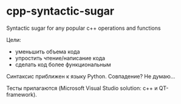 ﻿# cpp-syntactic-sugar

Syntactic sugar for any popular c++ operations and functions

Цели:
* уменьшить объема кода
* упростить чтение/написание кода
* сделать код более функциональным

Синтаксис приближен к языку Python. Совпадение? Не думаю...

Тесты прилагаются (Microsoft Visual Studio solution: c++ и QT-framework).